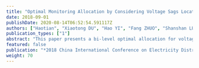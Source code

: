 ```yaml
---
title: "Optimal Monitoring Allocation by Considering Voltage Sags Locating and Disturbance Tolerance"
date: 2018-09-01
publishDate: 2020-08-14T06:52:54.591117Z
authors: ["Haotian", "Xiaotong DU", "Hao YI", "Fang ZHUO", "Shanshan LUO", "Jun ZHANG", "Xinxiang WANG", "Yongheng LI"]
publication_types: ["1"]
abstract: "This paper presents a bi-level optimal allocation for voltage-sag monitors with the consideration of fault locating and disturbance tolerance ability. In the first level, a binary linear programming model is proposed for both symmetrical and asymmetrical faults. A binary gravity search algorithm (BGSA) is applied for solving the binary optimization problem. In the second level, to select the optimal allocation among all feasible solutions, the disturbance tolerance ability is modeled and quantified based on fuzzy inference. Allocation-level disturbance tolerance indexes are then obtained to determine the ultimate monitoring allocation. The IEEE 39-bus test system is used for the validation of proposed method."
featured: false
publication: "*2018 China International Conference on Electricity Distribution (CICED)*"
weight: 70
---
```


